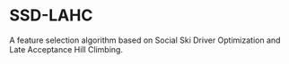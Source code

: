 # SSD-LAHC
A feature selection algorithm based on Social Ski Driver Optimization and Late Acceptance Hill Climbing.
